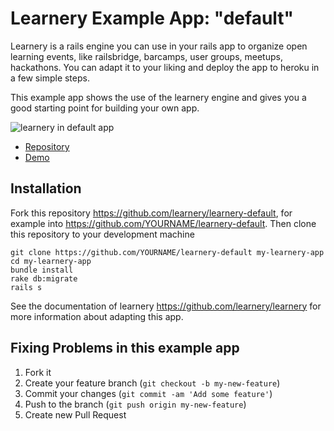 # Learnery Example App: "default"

Learnery is a rails engine you can use in your rails app to organize open learning events, like railsbridge, barcamps, user groups, meetups, hackathons. You can adapt it to your liking and deploy the app to heroku in a few simple steps.

This example app shows the use of the learnery engine and
gives you a good starting point for building your own app.

![learnery in  default app](http://learnery.github.io/images/screenshot-1.png)

* [Repository](https://github.com/learnery/learnery-default)
* [Demo](http://learnery-staging.herokuapp.com/)


## Installation

Fork this repository https://github.com/learnery/learnery-default, for example
into https://github.com/YOURNAME/learnery-default.  Then clone this repository
to your development machine

    git clone https://github.com/YOURNAME/learnery-default my-learnery-app
    cd my-learnery-app
    bundle install
    rake db:migrate
    rails s

See the documentation of learnery 
https://github.com/learnery/learnery
for more information about adapting this app.


## Fixing Problems in this example app

1. Fork it
2. Create your feature branch (`git checkout -b my-new-feature`)
3. Commit your changes (`git commit -am 'Add some feature'`)
4. Push to the branch (`git push origin my-new-feature`)
5. Create new Pull Request
